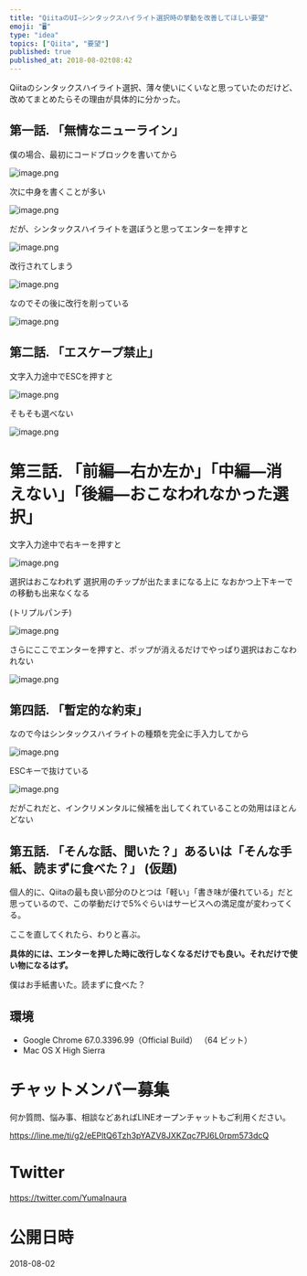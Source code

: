 ```yaml
---
title: "QiitaのUI—シンタックスハイライト選択時の挙動を改善してほしい要望"
emoji: "🖥"
type: "idea"
topics: ["Qiita", "要望"]
published: true
published_at: 2018-08-02t08:42
---
```


Qiitaのシンタックスハイライト選択、薄々使いにくいなと思っていたのだけど、改めてまとめたらその理由が具体的に分かった。

## 第一話. 「無情なニューライン」

僕の場合、最初にコードブロックを書いてから

![image.png](https://qiita-image-store.s3.amazonaws.com/0/89618/594d6a95-5cc3-fe27-2309-e08559687b7f.png)

次に中身を書くことが多い

![image.png](https://qiita-image-store.s3.amazonaws.com/0/89618/d74b2ff7-acd9-5ca6-88d5-0954ab536cf0.png)

だが、シンタックスハイライトを選ぼうと思ってエンターを押すと

![image.png](https://qiita-image-store.s3.amazonaws.com/0/89618/54b8b0db-cec1-ba56-33e3-0fa000c7b796.png)

改行されてしまう

![image.png](https://qiita-image-store.s3.amazonaws.com/0/89618/7bb8ba35-6667-777f-3c3a-b3dcdcf6072e.png)

なのでその後に改行を削っている

![image.png](https://qiita-image-store.s3.amazonaws.com/0/89618/3e5b2407-3ead-ae0d-6f77-8cbf3ed49f9a.png)


## 第二話. 「エスケープ禁止」

文字入力途中でESCを押すと

![image.png](https://qiita-image-store.s3.amazonaws.com/0/89618/b4638691-65fb-6fd9-cee2-205238a20938.png)

そもそも選べない

![image.png](https://qiita-image-store.s3.amazonaws.com/0/89618/b90111fd-aa09-140d-976d-63c26a363bb1.png)

# 第三話. 「前編—右か左か」「中編—消えない」「後編—おこなわれなかった選択」

文字入力途中で右キーを押すと


![image.png](https://qiita-image-store.s3.amazonaws.com/0/89618/7a4a5f6d-9b89-7249-d566-8751e12ff3b5.png)

選択はおこなわれず
選択用のチップが出たままになる上に
なおかつ上下キーでの移動も出来なくなる

(トリプルパンチ)

![image.png](https://qiita-image-store.s3.amazonaws.com/0/89618/88b9fe5f-84f8-7c90-cd7c-560d5de7e17d.png)

さらにここでエンターを押すと、ポップが消えるだけでやっぱり選択はおこなわれない

![image.png](https://qiita-image-store.s3.amazonaws.com/0/89618/755c03ae-b733-dcf7-2658-82e33032e23b.png)

## 第四話. 「暫定的な約束」

なので今はシンタックスハイライトの種類を完全に手入力してから

![image.png](https://qiita-image-store.s3.amazonaws.com/0/89618/125b380f-614c-6270-762f-42aa6ea8717f.png)

ESCキーで抜けている

![image.png](https://qiita-image-store.s3.amazonaws.com/0/89618/acc30300-010e-34a5-c310-9b548f57503f.png)

だがこれだと、インクリメンタルに候補を出してくれていることの効用はほとんどない

## 第五話. 「そんな話、聞いた？」あるいは「そんな手紙、読まずに食べた？」 (仮題)

個人的に、Qiitaの最も良い部分のひとつは「軽い」「書き味が優れている」だと思っているので、この挙動だけで5%ぐらいはサービスへの満足度が変わってくる。

ここを直してくれたら、わりと喜ぶ。

**具体的には、エンターを押した時に改行しなくなるだけでも良い。それだけで使い物になるはず。**

僕はお手紙書いた。読まずに食べた？


## 環境

- Google Chrome 67.0.3396.99（Official Build） （64 ビット）
- Mac OS X High Sierra








<!-- Update From Qiita API -->

# チャットメンバー募集


何か質問、悩み事、相談などあればLINEオープンチャットもご利用ください。

https://line.me/ti/g2/eEPltQ6Tzh3pYAZV8JXKZqc7PJ6L0rpm573dcQ





# Twitter


https://twitter.com/YumaInaura


<!-- Update From Qiita API -->



# 公開日時

2018-08-02

